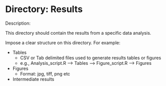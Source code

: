 # Directory: Results

Description:

This directory should contain the results from a specific data analysis.



Impose a clear structure on this directory. For example: 

* Tables
  * CSV or Tab delimited files used to generate results tables or figures
  * e.g., Analysis_script.R --> Tables --> Figure_script.R --> Figures
* Figures
  * Format: jpg, tiff, png etc
* Intermediate results

  



